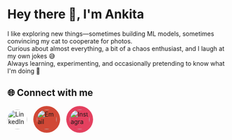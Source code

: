  
# Hey there 👋, I'm Ankita  

I like exploring new things—sometimes building ML models, sometimes convincing my cat to cooperate for photos.  
Curious about almost everything, a bit of a chaos enthusiast, and I laugh at my own jokes 😅  
Always learning, experimenting, and occasionally pretending to know what I'm doing 🚀 

## 🌐 Connect with me

<p align="left">
  <a href="https://www.linkedin.com/in/YOUR-LINKEDIN-USERNAME/" target="_blank" style="text-decoration:none;">
    <img src="https://cdn.jsdelivr.net/gh/devicons/devicon/icons/linkedin/linkedin-original.svg" 
         alt="LinkedIn" width="45" height="45" style="border-radius:50%; margin-right:10px;">
  </a>
  
  <a href="mailto:YOUREMAIL@example.com" style="text-decoration:none;">
    <img src="https://cdn.jsdelivr.net/gh/simple-icons/simple-icons/icons/gmail.svg" 
         alt="Email" width="45" height="45" style="border-radius:50%; background:#D14836; padding:8px; margin-right:10px;">
  </a>

  <a href="https://www.instagram.com/YOUR-INSTAGRAM-USERNAME/" target="_blank" style="text-decoration:none;">
    <img src="https://cdn.jsdelivr.net/gh/simple-icons/simple-icons/icons/instagram.svg" 
         alt="Instagram" width="45" height="45" style="border-radius:50%; background:#E4405F; padding:8px;">
  </a>
</p>
